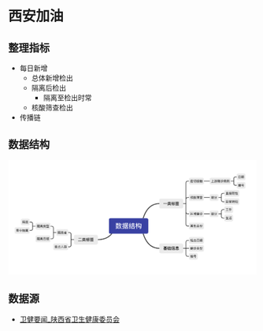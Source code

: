 # 西安加油

## 整理指标
* 每日新增
  * 总体新增检出
  * 隔离后检出
    * 隔离至检出时常
  * 核酸筛查检出
* 传播链

## 数据结构
![image](https://github.com/yan5xu/xian-covid-data/raw/main/assets/%E6%95%B0%E6%8D%AE%E7%BB%93%E6%9E%84.png)
## 数据源
* [卫健要闻_陕西省卫生健康委员会](http://sxwjw.shaanxi.gov.cn/sy/wjyw/)